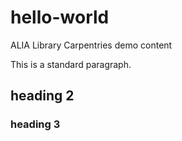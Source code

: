 # hello-world
ALIA Library Carpentries demo content

This is a standard paragraph.

## heading 2

### heading 3

